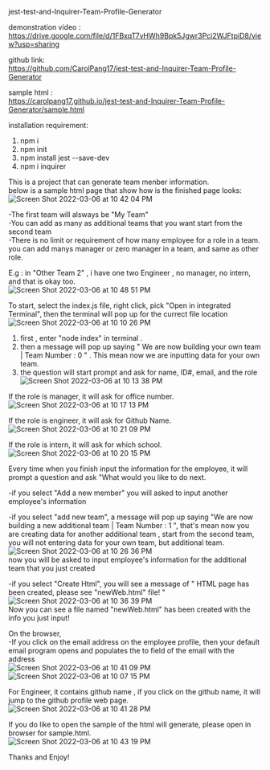 jest-test-and-Inquirer-Team-Profile-Generator<br />

demonstration video :<br />
https://drive.google.com/file/d/1FBxqT7vHWh9Bpk5Jgwr3Pcj2WJFtpiD8/view?usp=sharing<br />

github link:<br />
https://github.com/CarolPang17/jest-test-and-Inquirer-Team-Profile-Generator<br />

sample html :<br />
https://carolpang17.github.io/jest-test-and-Inquirer-Team-Profile-Generator/sample.html<br />

installation requirement:
1. npm i <br />
2. npm init <br />
3. npm install jest --save-dev <br />
4. npm i inquirer <br />


This is a project that can generate team menber information. <br />
below is a sample html page that show how is the finished page looks: <br />
![Screen Shot 2022-03-06 at 10 42 04 PM](https://user-images.githubusercontent.com/42502061/156981166-fe603ccd-984b-47c0-ae68-fead01f5ddcd.png)


-The first team will alsways be "My Team" <br />
-You can add as many as additional teams that you want start from the second team <br />
-There is no limit or requirement of how many employee for a role in a team. you can add manys manager or zero manager in a team, and same as other role. <br />

E.g : in "Other Team 2" , i have one two Engineer , no manager, no intern, and that is okay too. <br />
![Screen Shot 2022-03-06 at 10 48 51 PM](https://user-images.githubusercontent.com/42502061/156981972-b92cc4ed-0cc5-41a0-b649-04d15c65589c.png) <br />

To start, select the index.js file, right click, pick "Open in integrated Terminal", then the terminal will pop up for the currect file location <br />
![Screen Shot 2022-03-06 at 10 10 26 PM](https://user-images.githubusercontent.com/42502061/156977807-17e94d04-84d4-471f-a187-16b2e1d723d0.png) <br />



1. first , enter "node index" in terminal . <br />
2. then a message will pop up saying " We are now building your own team | Team Number : 0 " . This mean now we are inputting data for your own team. <br />
3. the question will start prompt and ask for name, ID#, email, and the role <br />
![Screen Shot 2022-03-06 at 10 13 38 PM](https://user-images.githubusercontent.com/42502061/156978103-5f56e2d9-2bf8-463e-97a6-9235d48f7884.png) <br />



If the role is manager, it will ask for office number. <br />
![Screen Shot 2022-03-06 at 10 17 13 PM](https://user-images.githubusercontent.com/42502061/156978476-a79d389e-2128-41b8-b330-1f4131d98c55.png) <br />

If the role is engineer, it will ask for Github Name. <br />
![Screen Shot 2022-03-06 at 10 21 09 PM](https://user-images.githubusercontent.com/42502061/156978908-812a5baa-dee7-4e26-84d8-d3e00b79a4ee.png) <br />


If the role is intern, it will ask for which school. <br />
![Screen Shot 2022-03-06 at 10 20 15 PM](https://user-images.githubusercontent.com/42502061/156978788-7e24749a-b7db-4091-8058-d2c7dd69f2c3.png) <br />


Every time when you finish input the information for the employee, it will prompt a question and ask "What would you like to do next. <br />

-if you select "Add a new member" you will asked to input another employee's information <br />

-if you select "add new team", a message will pop up saying "We are now building a new additional team |  Team Number : 1 ", that's mean now you are creating data for another additional team , start from the second team, you will not entering data for your own team, but additional team. <br />
![Screen Shot 2022-03-06 at 10 26 36 PM](https://user-images.githubusercontent.com/42502061/156979369-57d24354-a57d-4905-86f1-4df5f793f377.png) <br />
now you will be asked to input employee's information for the additional team that you just created <br />

-if you select "Create Html", you will see a message of " HTML page has been created, please see "newWeb.html" file! " <br />
![Screen Shot 2022-03-06 at 10 36 39 PM](https://user-images.githubusercontent.com/42502061/156980493-45d13db5-51a4-4ac8-b1f3-6fd7ce82d101.png) <br />
Now you can see a file named "newWeb.html" has been created with the info you just input! <br />

On the browser, <br />
-If you click on the email address on the employee profile, then your default email program opens and populates the to field of the email with the address <br />
![Screen Shot 2022-03-06 at 10 41 09 PM](https://user-images.githubusercontent.com/42502061/156981094-82fabd74-506b-4cb5-b84a-f3af1d8ac6cb.png) <br />
![Screen Shot 2022-03-06 at 10 07 15 PM](https://user-images.githubusercontent.com/42502061/156977467-e378cea1-36e4-4a6b-9374-a6ca88a9fce7.png) <br />

For Engineer, it contains github name , if you click on the github name, it will jump to the github profile web page. <br />
![Screen Shot 2022-03-06 at 10 41 28 PM](https://user-images.githubusercontent.com/42502061/156981125-51e2eaf6-1340-4931-bce1-b99a41d1b802.png) <br />


If you do like to open the sample of the html will generate, please open in browser for sample.html. <br />
![Screen Shot 2022-03-06 at 10 43 19 PM](https://user-images.githubusercontent.com/42502061/156981297-7662ed09-bac9-46ab-9337-11f20eae41d0.png) <br />

Thanks and Enjoy!




